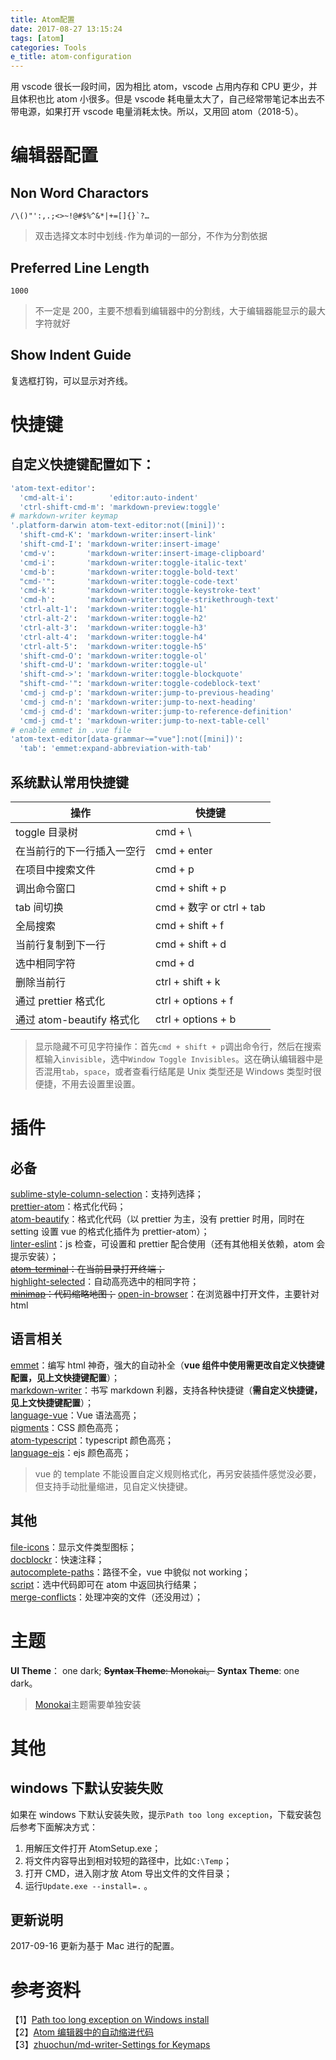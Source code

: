 ```yaml
---
title: Atom配置
date: 2017-08-27 13:15:24
tags: [atom]
categories: Tools
e_title: atom-configuration
---
```


用 vscode 很长一段时间，因为相比 atom，vscode 占用内存和 CPU 更少，并且体积也比 atom 小很多。但是 vscode 耗电量太大了，自己经常带笔记本出去不带电源，如果打开 vscode 电量消耗太快。所以，又用回 atom（2018-5）。

# 编辑器配置

## Non Word Charactors

```
/\()"':,.;<>~!@#$%^&*|+=[]{}`?…
```

> 双击选择文本时中划线`-`作为单词的一部分，不作为分割依据

## Preferred Line Length

```
1000
```

> 不一定是 200，主要不想看到编辑器中的分割线，大于编辑器能显示的最大字符就好

## Show Indent Guide

复选框打钩，可以显示对齐线。

# 快捷键

## 自定义快捷键配置如下：

```bash
'atom-text-editor':
  'cmd-alt-i':        'editor:auto-indent'
  'ctrl-shift-cmd-m': 'markdown-preview:toggle'
# markdown-writer keymap
'.platform-darwin atom-text-editor:not([mini])':
  'shift-cmd-K': 'markdown-writer:insert-link'
  'shift-cmd-I': 'markdown-writer:insert-image'
  'cmd-v':       'markdown-writer:insert-image-clipboard'
  'cmd-i':       'markdown-writer:toggle-italic-text'
  'cmd-b':       'markdown-writer:toggle-bold-text'
  "cmd-'":       'markdown-writer:toggle-code-text'
  'cmd-k':       'markdown-writer:toggle-keystroke-text'
  'cmd-h':       'markdown-writer:toggle-strikethrough-text'
  'ctrl-alt-1':  'markdown-writer:toggle-h1'
  'ctrl-alt-2':  'markdown-writer:toggle-h2'
  'ctrl-alt-3':  'markdown-writer:toggle-h3'
  'ctrl-alt-4':  'markdown-writer:toggle-h4'
  'ctrl-alt-5':  'markdown-writer:toggle-h5'
  'shift-cmd-O': 'markdown-writer:toggle-ol'
  'shift-cmd-U': 'markdown-writer:toggle-ul'
  'shift-cmd->': 'markdown-writer:toggle-blockquote'
  "shift-cmd-'": 'markdown-writer:toggle-codeblock-text'
  'cmd-j cmd-p': 'markdown-writer:jump-to-previous-heading'
  'cmd-j cmd-n': 'markdown-writer:jump-to-next-heading'
  'cmd-j cmd-d': 'markdown-writer:jump-to-reference-definition'
  'cmd-j cmd-t': 'markdown-writer:jump-to-next-table-cell'
# enable emmet in .vue file
'atom-text-editor[data-grammar~="vue"]:not([mini])':
  'tab': 'emmet:expand-abbreviation-with-tab'
```

## 系统默认常用快捷键

| 操作                       | 快捷键                   |
| -------------------------- | ------------------------ |
| toggle 目录树              | cmd + \                  |
| 在当前行的下一行插入一空行 | cmd + enter              |
| 在项目中搜索文件           | cmd + p                  |
| 调出命令窗口               | cmd + shift + p          |
| tab 间切换                 | cmd + 数字 or ctrl + tab |
| 全局搜索                   | cmd + shift + f          |
| 当前行复制到下一行         | cmd + shift + d          |
| 选中相同字符               | cmd + d                  |
| 删除当前行                 | ctrl + shift + k         |
| 通过 prettier 格式化       | ctrl + options + f       |
| 通过 atom-beautify 格式化  | ctrl + options + b       |

> 显示隐藏不可见字符操作：首先`cmd + shift + p`调出命令行，然后在搜索框输入`invisible`，选中`Window Toggle Invisibles`。这在确认编辑器中是否混用`tab`，`space`，或者查看行结尾是 Unix 类型还是 Windows 类型时很便捷，不用去设置里设置。

# 插件

## 必备

[sublime-style-column-selection](https://atom.io/packages/Sublime-Style-Column-Selection)：支持列选择；  
[prettier-atom](https://atom.io/packages/prettier-atom)：格式化代码；  
[atom-beautify](https://atom.io/packages/atom-beautify)：格式化代码（以 prettier 为主，没有 prettier 时用，同时在 setting 设置 vue 的格式化插件为 prettier-atom）；  
[linter-eslint](https://atom.io/packages/linter-eslint)：js 检查，可设置和 prettier 配合使用（还有其他相关依赖，atom 会提示安装）；  
~~[atom-terminal](https://atom.io/packages/atom-terminal)：在当前目录打开终端；~~  
[highlight-selected](https://atom.io/packages/highlight-selected)：自动高亮选中的相同字符；  
~~[minimap](https://atom.io/packages/minimap)：代码缩略地图；~~
[open-in-browser](https://github.com/magbicaleman/open-in-browser)：在浏览器中打开文件，主要针对 html

## 语言相关

[emmet](https://atom.io/packages/emmet)：编写 html 神奇，强大的自动补全（**vue 组件中使用需更改自定义快捷键配置，见上文快捷键配置**）；  
[markdown-writer](https://atom.io/packages/markdown-writer)：书写 markdown 利器，支持各种快捷键（**需自定义快捷键，见上文快捷键配置**）；  
[language-vue](https://atom.io/packages/language-vue)：Vue 语法高亮；  
[pigments](https://atom.io/packages/pigments)：CSS 颜色高亮；  
[atom-typescript](https://atom.io/packages/atom-typescript)：typescript 颜色高亮；  
[language-ejs](https://atom.io/packages/language-ejs)：ejs 颜色高亮；

> vue 的 template 不能设置自定义规则格式化，再另安装插件感觉没必要，但支持手动批量缩进，见自定义快捷键。

## 其他

[file-icons](https://atom.io/packages/file-icons)：显示文件类型图标；  
[docblockr](https://atom.io/packages/docblockr)：快速注释；  
[autocomplete-paths](https://atom.io/packages/autocomplete-paths)：路径不全，vue 中貌似 not working；  
[script](https://atom.io/packages/script)：选中代码即可在 atom 中返回执行结果；  
[merge-conflicts](https://atom.io/packages/merge-conflicts)：处理冲突的文件（还没用过）；

# 主题

**UI Theme**： one dark;
~~**Syntax Theme**: Monokai。~~
**Syntax Theme**: one dark。

> [Monokai](https://atom.io/themes/monokai)主题需要单独安装

# 其他

## windows 下默认安装失败

如果在 windows 下默认安装失败，提示`Path too long exception`，下载安装包后参考下面解决方式：

1.  用解压文件打开 AtomSetup.exe；
2.  将文件内容导出到相对较短的路径中，比如`C:\Temp`；
3.  打开 CMD，进入刚才放 Atom 导出文件的文件目录；
4.  运行`Update.exe --install=.` 。

## 更新说明

2017-09-16 更新为基于 Mac 进行的配置。

# 参考资料

【1】[Path too long exception on Windows install](https://github.com/atom/atom/issues/5109)  
【2】[Atom 编辑器中的自动缩进代码](https://gxnotes.com/article/71037.html)  
【3】[zhuochun/md-writer-Settings for Keymaps](https://github.com/zhuochun/md-writer/wiki/Settings-for-Keymaps)
